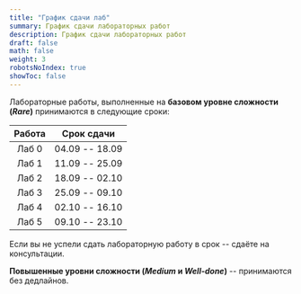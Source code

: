 ```yaml
---
title: "График сдачи лаб"
summary: График сдачи лабораторных работ
description: График сдачи лабораторных работ
draft: false
math: false
weight: 3
robotsNoIndex: true
showToc: false
---
```


Лабораторные работы, выполненные на **базовом уровне сложности (*Rare*)** принимаются в следующие сроки:

| Работа    | Срок сдачи        |
| :-------: | :-------:         |
| Лаб 0     |  04.09 -- 18.09   |
| Лаб 1     |  11.09 -- 25.09   |
| Лаб 2     |  18.09 -- 02.10   |
| Лаб 3     |  25.09 -- 09.10   |
| Лаб 4     |  02.10 -- 16.10   |
| Лаб 5     |  09.10 -- 23.10   |

Если вы не успели сдать лабораторную работу в срок -- сдаёте на консультации.

**Повышенные уровни сложности (*Medium* и *Well-done*)** -- принимаются без дедлайнов.
